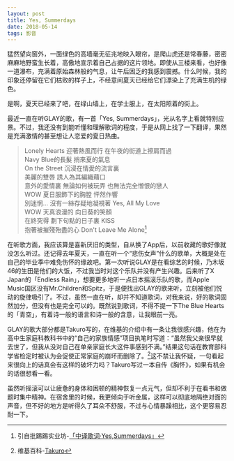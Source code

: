```yaml
---
layout: post
title: Yes, Summerdays
date: 2018-05-14
tags: 影音
---
```


猛然望向窗外，一面绿色的高墙毫无征兆地映入眼帘，是爬山虎还是常春藤，密密麻麻地野蛮生长着，高傲地宣示着自己占据的这片领地。即使从三楼来看，也好像一道瀑布，充满着原始森林般的气息，让午后困乏的我感到震撼。什么时候，我的印象还停留在它们枯败的样子上，不经意间夏天已经给它们漂染上了充满生机的绿色。

是啊，夏天已经来了吧，在绿山墙上，在学士服上，在太阳照着的街上。

最近一直在听GLAY的歌，有一首「Yes, Summerdays」，光从名字上看就特别应景。不过，我还没有到能听懂和理解歌词的程度，于是从网上找了一下翻译，果然是充满激情的甚至想让人恋爱的夏日热曲。

>Lonely Hearts 迎著熱風而行 在午夜的街道上擦肩而過  
Navy Blue的長髮 捎來夏的氣息  
On the Street 沉浸在情愛的流言裏  
美麗的雙唇 誘人為其編織藉口  
意外的愛情裏 無論如何被玩弄 也無法完全憎恨的戀人  
WOW 夏日服飾下的胸膛 怦然作響  
別迷惘... 沒有一絲存疑地凝視著 Yes, All My Love  
WOW 天真浪漫的 向日葵的笑顏  
在終究得 劃下句點的日子裏 KISS  
抱著被摧殘殆盡的心 Don't Leave Me Alone[^1]  

在听歌方面，我应该算是喜新厌旧的类型，自从换了App后，以前收藏的歌好像就没怎么听过。还记得去年夏天，一直在听一个“悲伤女声”什么的歌单，大概是处在自己的毕业季中难免伤怀的缘故吧。第一次听说GLAY是在看综艺的时候，乃木坂46的生田是他们的大饭，不过我当时对这个乐队并没有产生兴趣。后来听了X Japan的「Endless Rain」，想要更多地听一点日本摇滚乐队的歌，而Apple Music国区没有Mr.Children和Spitz，于是便找出GLAY的歌来听，立刻被他们悦动的旋律吸引了。不过，虽然一直在听，却并不知道歌词，对我来说，好的歌词固然加分，但没有也是完全可以的。既然说到歌词，不得不提一下The Blue Hearts的「青空」，有着诗一般的语言和诗一般的含意，让我眼前一亮。

GLAY的歌大部分都是Takuro写的，在维基的介绍中有一条让我很感兴趣，他在为高中生家庭科教科书中的“自己的家族情感”项目执笔时写道：“虽然我父亲很早就去世了，但我从没对自己在单亲家庭长大这件事感到不满。”结果这句话在教育部科学省检定时被认为会促使正常家庭的崩坏而删除了。[^2]这不禁让我怀疑，一句看起来很向上的话真会有这样的破坏力吗？Takuro写过一本自传《胸怀》，如果有机会的话很想看一看。

虽然听摇滚可以让疲惫的身体和困顿的精神恢复一点元气，但却不利于在看书和做题时集中精神。在宿舍里的时候，我更倾向于听金属，这样可以彻底地隔绝对面的声音，但不好的地方是听得久了耳朵不舒服，不过与心情暴躁相比，这个更容易忍耐一下。


[^1]: 引自批踢踢实业坊-[「中译歌词·Yes,Summerdays」](https://www.ptt.cc/man/GLAY/DC5B/DC7D/DB9D/M.1136303156.A.A6C.html)
[^2]: 维基百科-[Takuro](https://zh.wikipedia.org/wiki/Takuro)